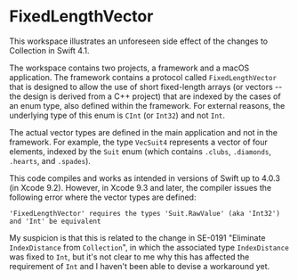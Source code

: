 # FixedLengthVector
This workspace illustrates an unforeseen side effect of the changes to Collection in Swift 4.1.

The workspace contains two projects, a framework and a macOS application. The framework contains a protocol 
called `FixedLengthVector` that is designed to allow the use of short fixed-length arrays (or vectors --
the design is derived from a C++ project) that are indexed by the cases of an enum type, also defined
within the framework. For external reasons, the underlying type of this enum is `CInt` (or `Int32`) and not `Int`.

The actual vector types are defined in the main application and not in the framework.  For example,
the type `VecSuit4` represents a vector of four elements, indexed by the `Suit` enum (which contains
`.clubs`, `.diamonds`, `.hearts`, and `.spades`). 

This code compiles and works as intended in versions of Swift up to 4.0.3 (in Xcode 9.2). However,
in Xcode 9.3 and later, the compiler issues the following error where the vector types are defined:

`'FixedLengthVector' requires the types 'Suit.RawValue' (aka 'Int32') and 'Int' be equivalent`

My suspicion is that this is related to the change in SE-0191 "Eliminate `IndexDistance` from `Collection`",
in which the associated type `IndexDistance` was fixed to `Int`, but it's not clear to me why this has
affected the requirement of `Int` and I haven't been able to devise a workaround yet.
